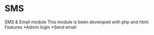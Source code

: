 # SMS
SMS & Email module
This module is been developed with php and html.
Features
*Admin login
*Send email

